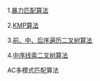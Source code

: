 1.[暴力匹配算法](https://github.com/KenmyZhang/InterviewQuestionsAndAnswer/blob/master/questions/Brute-Force.md)

2.[KMP算法](https://github.com/KenmyZhang/InterviewQuestionsAndAnswer/blob/master/questions/KMP.md)

3.[前、中、后序遍历二叉树算法](https://github.com/KenmyZhang/InterviewQuestionsAndAnswer/blob/master/questions/BTree.md)

4.[中序线索二叉树算法](https://github.com/KenmyZhang/InterviewQuestionsAndAnswer/blob/master/questions/ThreadedBTree.md)


AC多模式匹配算法
